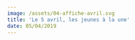 ```yaml
---
image: /assets/04-affiche-avril.svg
title: 'Le 5 avril, les jeunes à la une'
date: 05/04/2019
---
```


